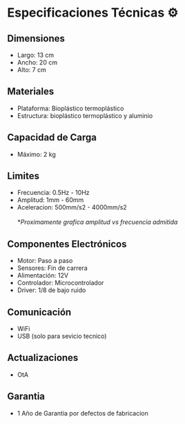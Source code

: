 # Especificaciones Técnicas ⚙️

##  Dimensiones
- Largo: 13 cm
- Ancho: 20 cm
- Alto: 7 cm

##  Materiales
- Plataforma: Bioplástico termoplástico
- Estructura: bioplástico termoplástico y aluminio

##  Capacidad de Carga
- Máximo: 2 kg

##  Limites
- Frecuencia: 0.5Hz - 10Hz
- Amplitud: 1mm - 60mm
- Aceleracion: 500mm/s2 - 4000mm/s2
<br><br> **Proximamente grafica amplitud vs frecuencia admitida*

##  Componentes Electrónicos
- Motor: Paso a paso
- Sensores: Fin de carrera
- Alimentación: 12V
- Controlador: Microcontrolador
- Driver: 1/8 de bajo ruido

##  Comunicación
- WiFi
- USB (solo para sevicio tecnico)

##  Actualizaciones
- OtA

##  Garantia
- 1 Año de Garantia por defectos de fabricacion
